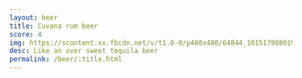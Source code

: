 ```yaml
---
layout: beer
title: Cuvana rum beer
score: 4
img: https://scontent.xx.fbcdn.net/v/t1.0-0/p480x480/64844_10151798801973745_1700678415_n.jpg?oh=0dffae4999fe956b42ddb43778fdfa28&oe=592297D4
desc: Like an over sweet tequila beer
permalink: /beer/:title.html
---
```


